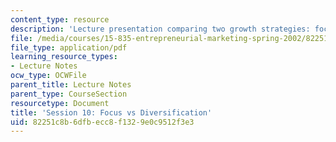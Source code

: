 ```yaml
---
content_type: resource
description: 'Lecture presentation comparing two growth strategies: focus and diversification.'
file: /media/courses/15-835-entrepreneurial-marketing-spring-2002/82251c8b6dfbecc8f1329e0c9512f3e3_session10.pdf
file_type: application/pdf
learning_resource_types:
- Lecture Notes
ocw_type: OCWFile
parent_title: Lecture Notes
parent_type: CourseSection
resourcetype: Document
title: 'Session 10: Focus vs Diversification'
uid: 82251c8b-6dfb-ecc8-f132-9e0c9512f3e3
---
```

